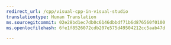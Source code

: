 ```yaml
---
redirect_url: /cpp/visual-cpp-in-visual-studio
translationtype: Human Translation
ms.sourcegitcommit: 02e28bd1ec7db0c6146dbbdf71b6d876560f0100
ms.openlocfilehash: 6fe1f8526072cdb207e575d49504212cc5aab47d

---
```




<!--HONumber=Jan17_HO2-->


